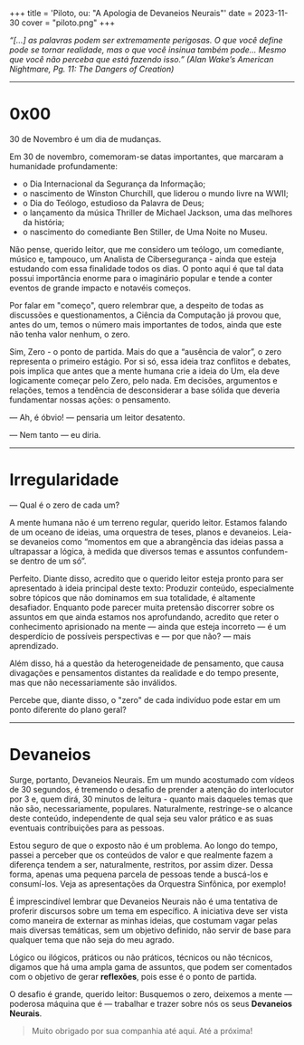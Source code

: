 +++
title = 'Piloto, ou: "A Apologia de Devaneios Neurais"'
date = 2023-11-30
cover = "piloto.png"
+++

_“[…] as palavras podem ser extremamente perigosas. O que você define pode se tornar realidade, mas o que você insinua também pode… Mesmo que você não perceba que está fazendo isso.” (Alan Wake’s American Nightmare, Pg. 11: The Dangers of Creation)_
___
# 0x00
30 de Novembro é um dia de mudanças.

 Em 30 de novembro, comemoram-se datas importantes, que marcaram a humanidade profundamente:
  - o Dia Internacional da Segurança da Informação; 
  - o nascimento de Winston Churchill, que liderou o mundo livre na WWII; 
  - o Dia do Teólogo, estudioso da Palavra de Deus;
  - o lançamento da música Thriller de Michael Jackson, uma das melhores da história;
  - o nascimento do comediante Ben Stiller, de Uma Noite no Museu. 

Não pense, querido leitor, que me considero um teólogo, um comediante, músico e, tampouco, um Analista de Cibersegurança - ainda que esteja estudando com essa finalidade todos os dias. O ponto aqui é que tal data possui importância enorme para o imaginário popular e tende a conter eventos de grande impacto e notavéis começos.

Por falar em "começo", quero relembrar que, a despeito de todas as discussões e questionamentos, a Ciência da Computação já provou que, antes do um, temos o número mais importantes de todos, ainda que este não tenha valor nenhum, o zero.

Sim, Zero - o ponto de partida. Mais do que a “ausência de valor”, o zero representa o primeiro estágio. Por si só, essa ideia traz conflitos e debates, pois implica que antes que a mente humana crie a ideia do Um, ela deve logicamente começar pelo Zero, pelo nada. Em decisões, argumentos e relações, temos a tendência de desconsiderar a base sólida que deveria fundamentar nossas ações: o pensamento.

— Ah, é óbvio! — pensaria um leitor desatento.

— Nem tanto — eu diria.
___
# Irregularidade
  
— Qual é o zero de cada um? 

A mente humana não é um terreno regular, querido leitor. Estamos falando de um oceano de ideias, uma orquestra de teses, planos e devaneios. Leia-se devaneios como “momentos em que a abrangência das ideias passa a ultrapassar a lógica, à medida que diversos temas e assuntos confundem-se dentro de um só”.

Perfeito. Diante disso, acredito que o querido leitor esteja pronto para ser apresentado à ideia principal deste texto: Produzir conteúdo, especialmente sobre tópicos que não dominamos em sua totalidade, é altamente desafiador. Enquanto pode parecer muita pretensão discorrer sobre os assuntos em que ainda estamos nos aprofundando, acredito que reter o conhecimento aprisionado na mente — ainda que esteja incorreto — é um desperdício de possíveis perspectivas e — por que não? — mais aprendizado.

Além disso, há a questão da heterogeneidade de pensamento, que causa divagações e pensamentos distantes da realidade e do tempo presente, mas que não necessariamente são inválidos.

Percebe que, diante disso, o "zero" de cada indivíduo pode estar em um ponto diferente do plano geral? 
___
# Devaneios
Surge, portanto, Devaneios Neurais. Em um mundo acostumado com vídeos de 30 segundos, é tremendo o desafio de prender a atenção do interlocutor por 3 e, quem dirá, 30 minutos de leitura - quanto mais daqueles temas que não são, necessariamente, populares. Naturalmente, restringe-se o alcance deste conteúdo, independente de qual seja seu valor prático e as suas eventuais contribuições para as pessoas.

Estou seguro de que o exposto não é um problema. Ao longo do tempo, passei a perceber que os conteúdos de valor e que realmente fazem a diferença tendem a ser, naturalmente, restritos, por assim dizer. Dessa forma, apenas uma pequena parcela de pessoas tende a buscá-los e consumí-los. Veja as apresentações da Orquestra Sinfônica, por exemplo!  

É imprescindível lembrar que Devaneios Neurais não é uma tentativa de proferir discursos sobre um tema em específico. A iniciativa deve ser vista como maneira de externar as minhas ideias, que costumam vagar pelas mais diversas temáticas, sem um objetivo definido, não servir de base para qualquer tema que não seja do meu agrado.

Lógico ou ilógicos, práticos ou não práticos, técnicos ou não técnicos, digamos que há uma ampla gama de assuntos, que podem ser comentados com o objetivo de gerar **reflexões**, pois esse é o ponto de partida.

O desafio é grande, querido leitor: Busquemos o zero, deixemos a mente — poderosa máquina que é — trabalhar e trazer sobre nós os seus **Devaneios Neurais**.

>Muito obrigado por sua companhia até aqui. Até a próxima!